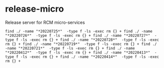 # release-micro
Release server for RCM micro-services

`
find ./ -name "*20220725*"  -type f -ls -exec rm {} +
find ./ -name "*20220726*"  -type f -ls -exec rm {} +
find ./ -name "*20220727*"  -type f -ls -exec rm {} +
find ./ -name "*20220728*"  -type f -ls -exec rm {} +
find ./ -name "*20220719*"  -type f -ls -exec rm {} +
find ./ -name "*20220721*"  -type f -ls -exec rm {} +
find ./ -name "*20220412*"  -type f -ls -exec rm {} +
find ./ -name "*20220413*"  -type f -ls -exec rm {} +
find ./ -name "*20220414*"  -type f -ls -exec rm {} +
`